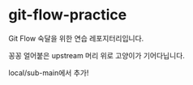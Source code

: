 # git-flow-practice

Git Flow 숙달을 위한 연습 레포지터리입니다.

꽁꽁 얼어붙은 upstream 머리 위로 고양이가 기어다닙니다.

local/sub-main에서 추가!
